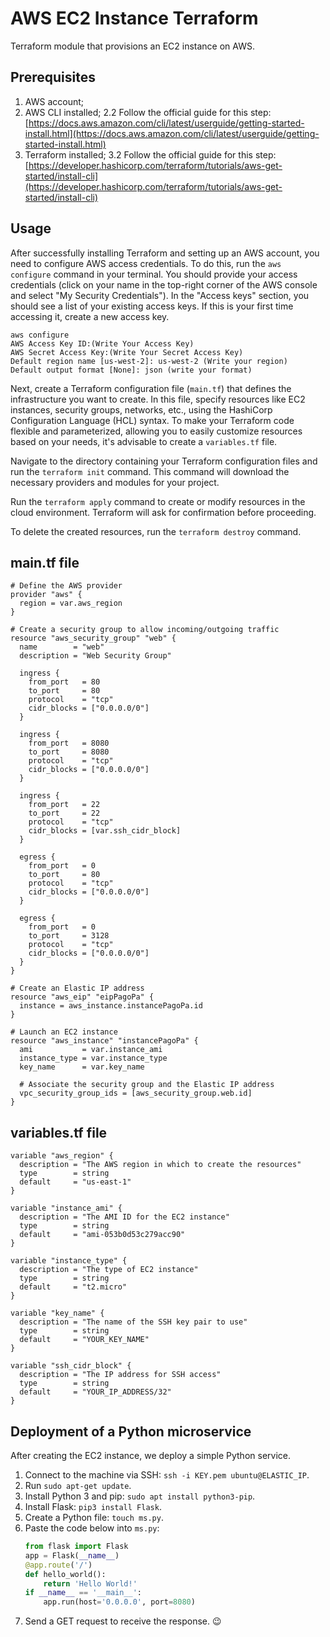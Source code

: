 
# AWS EC2 Instance Terraform

Terraform module that provisions an EC2 instance on AWS.

## Prerequisites

1.  AWS account;
2.  AWS CLI installed; 2.2 Follow the official guide for this step: [https://docs.aws.amazon.com/cli/latest/userguide/getting-started-install.html](https://docs.aws.amazon.com/cli/latest/userguide/getting-started-install.html)
3.  Terraform installed; 3.2 Follow the official guide for this step: [https://developer.hashicorp.com/terraform/tutorials/aws-get-started/install-cli](https://developer.hashicorp.com/terraform/tutorials/aws-get-started/install-cli)

## Usage

After successfully installing Terraform and setting up an AWS account, you need to configure AWS access credentials. To do this, run the `aws configure` command in your terminal. You should provide your access credentials (click on your name in the top-right corner of the AWS console and select "My Security Credentials"). In the "Access keys" section, you should see a list of your existing access keys. If this is your first time accessing it, create a new access key.


```
aws configure
AWS Access Key ID:(Write Your Access Key)  
AWS Secret Access Key:(Write Your Secret Access Key)  
Default region name [us-west-2]: us-west-2 (Write your region)  
Default output format [None]: json (write your format)
```

Next, create a Terraform configuration file (`main.tf`) that defines the infrastructure you want to create. In this file, specify resources like EC2 instances, security groups, networks, etc., using the HashiCorp Configuration Language (HCL) syntax. To make your Terraform code flexible and parameterized, allowing you to easily customize resources based on your needs, it's advisable to create a `variables.tf` file.

Navigate to the directory containing your Terraform configuration files and run the `terraform init` command. This command will download the necessary providers and modules for your project.

Run the `terraform apply` command to create or modify resources in the cloud environment. Terraform will ask for confirmation before proceeding.

To delete the created resources, run the `terraform destroy` command.
## main\.tf file
```
# Define the AWS provider
provider "aws" {
  region = var.aws_region
}

# Create a security group to allow incoming/outgoing traffic
resource "aws_security_group" "web" {
  name        = "web"
  description = "Web Security Group"

  ingress {
    from_port   = 80
    to_port     = 80
    protocol    = "tcp"
    cidr_blocks = ["0.0.0.0/0"]
  }
  
  ingress {
    from_port   = 8080
    to_port     = 8080
    protocol    = "tcp"
    cidr_blocks = ["0.0.0.0/0"]
  }
  
  ingress {
    from_port   = 22
    to_port     = 22
    protocol    = "tcp"
    cidr_blocks = [var.ssh_cidr_block]
  }
  
  egress {
    from_port   = 0
    to_port     = 80
    protocol    = "tcp"
    cidr_blocks = ["0.0.0.0/0"]
  }
  
  egress {
    from_port   = 0
    to_port     = 3128
    protocol    = "tcp"
    cidr_blocks = ["0.0.0.0/0"]
  }
}

# Create an Elastic IP address
resource "aws_eip" "eipPagoPa" {
  instance = aws_instance.instancePagoPa.id
}

# Launch an EC2 instance
resource "aws_instance" "instancePagoPa" {
  ami           = var.instance_ami
  instance_type = var.instance_type
  key_name      = var.key_name
  
  # Associate the security group and the Elastic IP address
  vpc_security_group_ids = [aws_security_group.web.id]
}

```

## variables\.tf file
```
variable "aws_region" {
  description = "The AWS region in which to create the resources"
  type        = string
  default     = "us-east-1"
}

variable "instance_ami" {
  description = "The AMI ID for the EC2 instance"
  type        = string
  default     = "ami-053b0d53c279acc90"
}

variable "instance_type" {
  description = "The type of EC2 instance"
  type        = string
  default     = "t2.micro"
}

variable "key_name" {
  description = "The name of the SSH key pair to use"
  type        = string
  default     = "YOUR_KEY_NAME"
}

variable "ssh_cidr_block" {
  description = "The IP address for SSH access"
  type        = string
  default     = "YOUR_IP_ADDRESS/32"
}
```

## Deployment of a Python microservice

After creating the EC2 instance, we deploy a simple Python service.

1. Connect to the machine via SSH: `ssh -i KEY.pem ubuntu@ELASTIC_IP`.
2. Run `sudo apt-get update`.
3. Install Python 3 and pip: `sudo apt install python3-pip`.
4. Install Flask: `pip3 install Flask`.
5. Create a Python file: `touch ms.py`.
6. Paste the code below into `ms.py`:
   ```python
   from flask import Flask
   app = Flask(__name__)
   @app.route('/')
   def hello_world():
       return 'Hello World!'
   if __name__ == '__main__':
       app.run(host='0.0.0.0', port=8080)
   ```
7. Send a GET request to receive the response. 😉
